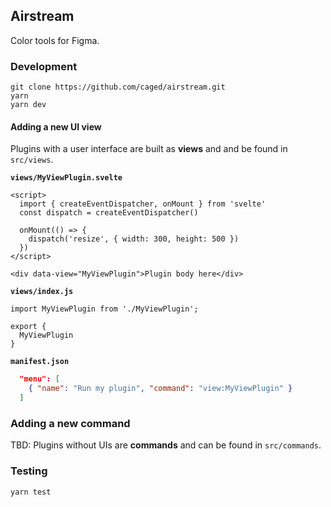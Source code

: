## Airstream

Color tools for Figma.

### Development

```
git clone https://github.com/caged/airstream.git
yarn
yarn dev
```

#### Adding a new UI view

Plugins with a user interface are built as **views** and and be found in `src/views`.

**`views/MyViewPlugin.svelte`**

```svelte
<script>
  import { createEventDispatcher, onMount } from 'svelte'
  const dispatch = createEventDispatcher()

  onMount(() => {
    dispatch('resize', { width: 300, height: 500 })
  })
</script>

<div data-view="MyViewPlugin">Plugin body here</div>
```

**`views/index.js`**

```
import MyViewPlugin from './MyViewPlugin';

export {
  MyViewPlugin
}
```

**`manifest.json`**

```json
  "menu": [
    { "name": "Run my plugin", "command": "view:MyViewPlugin" }
  ]
```

### Adding a new command

TBD: Plugins without UIs are **commands** and can be found in `src/commands`.

### Testing

```
yarn test
```
